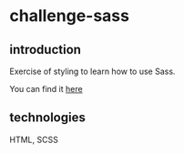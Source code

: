 # challenge-sass

## introduction

Exercise of styling to learn how to use Sass.

You can find it [here](https://lydiahaway.github.io/challenge-sass/)

## technologies

HTML, SCSS
